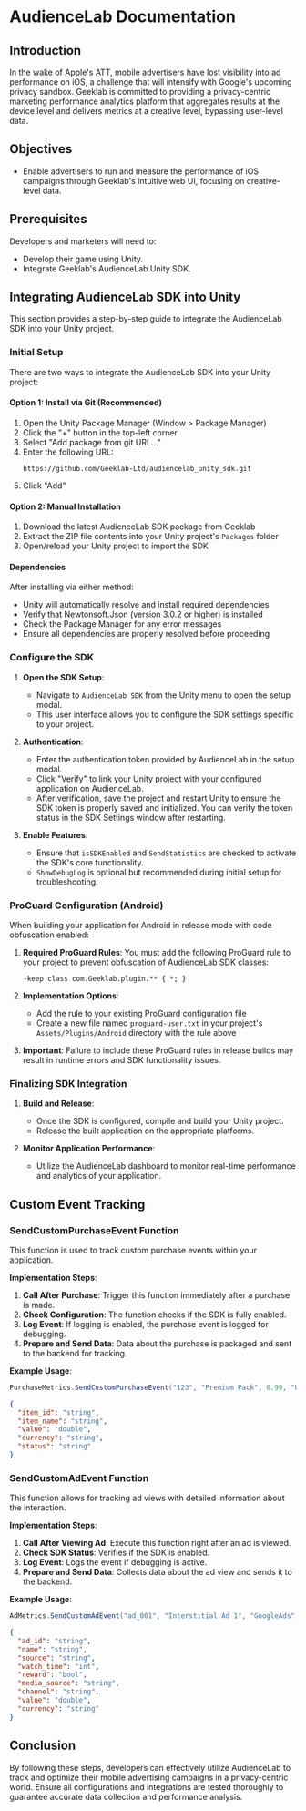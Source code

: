 # AudienceLab Documentation

## Introduction

In the wake of Apple's ATT, mobile advertisers have lost visibility into ad performance on iOS, a challenge that will intensify with Google's upcoming privacy sandbox. Geeklab is committed to providing a privacy-centric marketing performance analytics platform that aggregates results at the device level and delivers metrics at a creative level, bypassing user-level data.

## Objectives

- Enable advertisers to run and measure the performance of iOS campaigns through Geeklab's intuitive web UI, focusing on creative-level data.

## Prerequisites

Developers and marketers will need to:

- Develop their game using Unity.
- Integrate Geeklab's AudienceLab Unity SDK.

## Integrating AudienceLab SDK into Unity

This section provides a step-by-step guide to integrate the AudienceLab SDK into your Unity project.

### Initial Setup

There are two ways to integrate the AudienceLab SDK into your Unity project:

#### Option 1: Install via Git (Recommended)

1. Open the Unity Package Manager (Window > Package Manager)
2. Click the "+" button in the top-left corner
3. Select "Add package from git URL..."
4. Enter the following URL:
   ```
   https://github.com/Geeklab-Ltd/audiencelab_unity_sdk.git
   ```
5. Click "Add"

#### Option 2: Manual Installation

1. Download the latest AudienceLab SDK package from Geeklab
2. Extract the ZIP file contents into your Unity project's `Packages` folder
3. Open/reload your Unity project to import the SDK

#### Dependencies

After installing via either method:

- Unity will automatically resolve and install required dependencies
- Verify that Newtonsoft.Json (version 3.0.2 or higher) is installed
- Check the Package Manager for any error messages
- Ensure all dependencies are properly resolved before proceeding

### Configure the SDK

1. **Open the SDK Setup**:

   - Navigate to `AudienceLab SDK` from the Unity menu to open the setup modal.
   - This user interface allows you to configure the SDK settings specific to your project.

2. **Authentication**:

   - Enter the authentication token provided by AudienceLab in the setup modal.
   - Click "Verify" to link your Unity project with your configured application on AudienceLab.
   - After verification, save the project and restart Unity to ensure the SDK token is properly saved and initialized. You can verify the token status in the SDK Settings window after restarting.

3. **Enable Features**:
   - Ensure that `isSDKEnabled` and `SendStatistics` are checked to activate the SDK's core functionality.
   - `ShowDebugLog` is optional but recommended during initial setup for troubleshooting.

### ProGuard Configuration (Android)

When building your application for Android in release mode with code obfuscation enabled:

1. **Required ProGuard Rules**: You must add the following ProGuard rule to your project to prevent obfuscation of AudienceLab SDK classes:

   ```
   -keep class com.Geeklab.plugin.** { *; }
   ```

2. **Implementation Options**:

   - Add the rule to your existing ProGuard configuration file
   - Create a new file named `proguard-user.txt` in your project's `Assets/Plugins/Android` directory with the rule above

3. **Important**: Failure to include these ProGuard rules in release builds may result in runtime errors and SDK functionality issues.

### Finalizing SDK Integration

1. **Build and Release**:

   - Once the SDK is configured, compile and build your Unity project.
   - Release the built application on the appropriate platforms.

2. **Monitor Application Performance**:
   - Utilize the AudienceLab dashboard to monitor real-time performance and analytics of your application.

## Custom Event Tracking

### SendCustomPurchaseEvent Function

This function is used to track custom purchase events within your application.

**Implementation Steps**:

1. **Call After Purchase**: Trigger this function immediately after a purchase is made.
2. **Check Configuration**: The function checks if the SDK is fully enabled.
3. **Log Event**: If logging is enabled, the purchase event is logged for debugging.
4. **Prepare and Send Data**: Data about the purchase is packaged and sent to the backend for tracking.

**Example Usage**:

```csharp
PurchaseMetrics.SendCustomPurchaseEvent("123", "Premium Pack", 0.99, "USD", "Completed");
```

```json
{
  "item_id": "string",
  "item_name": "string",
  "value": "double",
  "currency": "string",
  "status": "string"
}
```

### SendCustomAdEvent Function

This function allows for tracking ad views with detailed information about the interaction.

**Implementation Steps**:

1. **Call After Viewing Ad**: Execute this function right after an ad is viewed.
2. **Check SDK Status**: Verifies if the SDK is enabled.
3. **Log Event**: Logs the event if debugging is active.
4. **Prepare and Send Data**: Collects data about the ad view and sends it to the backend.

**Example Usage**:

```csharp
AdMetrics.SendCustomAdEvent("ad_001", "Interstitial Ad 1", "GoogleAds", 30, true, "Google", "CampaignA", 0.04, "USD");
```

```json
{
  "ad_id": "string",
  "name": "string",
  "source": "string",
  "watch_time": "int",
  "reward": "bool",
  "media_source": "string",
  "channel": "string",
  "value": "double",
  "currency": "string"
}
```

## Conclusion

By following these steps, developers can effectively utilize AudienceLab to track and optimize their mobile advertising campaigns in a privacy-centric world. Ensure all configurations and integrations are tested thoroughly to guarantee accurate data collection and performance analysis.
